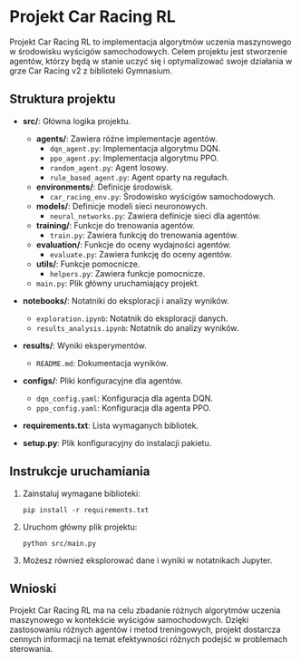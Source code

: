 # Projekt Car Racing RL

Projekt Car Racing RL to implementacja algorytmów uczenia maszynowego w środowisku wyścigów samochodowych. Celem projektu jest stworzenie agentów, którzy będą w stanie uczyć się i optymalizować swoje działania w grze Car Racing v2 z biblioteki Gymnasium.

## Struktura projektu

- **src/**: Główna logika projektu.
  - **agents/**: Zawiera różne implementacje agentów.
    - `dqn_agent.py`: Implementacja algorytmu DQN.
    - `ppo_agent.py`: Implementacja algorytmu PPO.
    - `random_agent.py`: Agent losowy.
    - `rule_based_agent.py`: Agent oparty na regułach.
  - **environments/**: Definicje środowisk.
    - `car_racing_env.py`: Środowisko wyścigów samochodowych.
  - **models/**: Definicje modeli sieci neuronowych.
    - `neural_networks.py`: Zawiera definicje sieci dla agentów.
  - **training/**: Funkcje do trenowania agentów.
    - `train.py`: Zawiera funkcję do trenowania agentów.
  - **evaluation/**: Funkcje do oceny wydajności agentów.
    - `evaluate.py`: Zawiera funkcję do oceny agentów.
  - **utils/**: Funkcje pomocnicze.
    - `helpers.py`: Zawiera funkcje pomocnicze.
  - `main.py`: Plik główny uruchamiający projekt.

- **notebooks/**: Notatniki do eksploracji i analizy wyników.
  - `exploration.ipynb`: Notatnik do eksploracji danych.
  - `results_analysis.ipynb`: Notatnik do analizy wyników.

- **results/**: Wyniki eksperymentów.
  - `README.md`: Dokumentacja wyników.

- **configs/**: Pliki konfiguracyjne dla agentów.
  - `dqn_config.yaml`: Konfiguracja dla agenta DQN.
  - `ppo_config.yaml`: Konfiguracja dla agenta PPO.

- **requirements.txt**: Lista wymaganych bibliotek.

- **setup.py**: Plik konfiguracyjny do instalacji pakietu.

## Instrukcje uruchamiania

1. Zainstaluj wymagane biblioteki:
   ```
   pip install -r requirements.txt
   ```

2. Uruchom główny plik projektu:
   ```
   python src/main.py
   ```

3. Możesz również eksplorować dane i wyniki w notatnikach Jupyter.

## Wnioski

Projekt Car Racing RL ma na celu zbadanie różnych algorytmów uczenia maszynowego w kontekście wyścigów samochodowych. Dzięki zastosowaniu różnych agentów i metod treningowych, projekt dostarcza cennych informacji na temat efektywności różnych podejść w problemach sterowania.